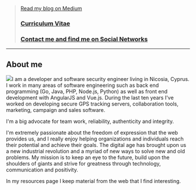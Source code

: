 > [Read my blog on Medium](https://medium.com/@ViolarisGeorge)
> ### [Curriculum Vitae](cv.html#curriculum-vitae)
> ### [Contact me and find me on Social Networks](https://about.me/violarisgeorge)

---

## About me
![]({{site.baseurl}}/https://aboutme.imgix.net/background/users/v/i/o/violarisgeorge_1520887564_084.jpg)I am a developer and software security engineer living in Nicosia, Cyprus. I work in many areas of software engineering such as back end programming (Go, Java, PHP, Node.js, Python) as well as front end development with AngularJS and Vue.js. During the last ten years I've worked on developing secure GPS tracking servers, collaboration tools, marketing, campaign and sales software.

I'm a big advocate for team work, reliability, authenticity and integrity. 

I'm extremely passionate about the freedom of expression that the web provides us, and I really enjoy helping organizations and individuals reach their potential and achieve their goals. The digital age has brought upon us a new industrial revolution and a myriad of new ways to solve new and old problems. My mission is to keep an eye to the future, build upon the shoulders of giants and strive for greatness through technology, communication and positivity.

In my resources page I keep material from the web that I find interesting.

